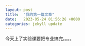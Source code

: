 ```yaml
---
layout: post
title:  "我的第一篇文章"
date:   2023-05-24 01:56:28 +0000
categories: jekyll update
---
```

今天上了实验课要把专业搞完。。。。